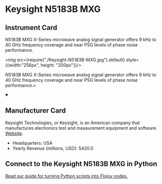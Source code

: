 
# Keysight N5183B MXG

## Instrument Card

<div className="flex">

<div>

N5183B MXG X-Series microwave analog signal generator offers 9 kHz to 40 GHz frequency coverage and near PSG levels of phase noise performance.

</div>

<img src={require("./Keysight-N5183B-MXG.jpg").default} style={{width:"256px", height: "200px"}}/>

</div>

N5183B MXG X-Series microwave analog signal generator offers 9 kHz to 40 GHz frequency coverage and near PSG levels of phase noise performance.>

<details open>
<summary><h2>Manufacturer Card</h2></summary>

Keysight Technologies, or Keysight, is an American company that manufactures electronics test and measurement equipment and software. <a href="https://www.keysight.com/us/en/home.html">Website</a>.

<ul>
  <li>Headquarters: USA</li>
  <li>Yearly Revenue (millions, USD): 5420.0</li>
</ul>
</details>

## Connect to the Keysight N5183B MXG in Python

[Read our guide for turning Python scripts into Flojoy nodes.](https://docs.flojoy.ai/custom-nodes/creating-custom-node/)


